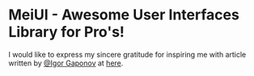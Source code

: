 # MeiUI - Awesome User Interfaces Library for Pro's!
I would like to express my sincere gratitude for inspiring me with article written by [@Igor Gaponov](https://medium.com/@igaponov) at [here](https://betterprogramming.pub/how-to-create-and-publish-react-typescript-npm-package-with-demo-and-automated-build-80c40ec28aca#a15d).
